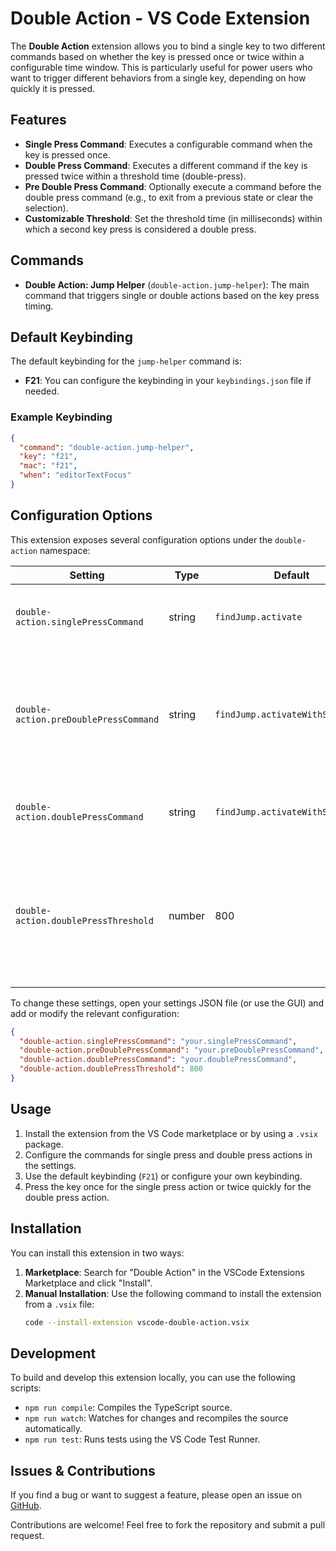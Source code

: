 # Double Action - VS Code Extension

The **Double Action** extension allows you to bind a single key to two different commands based on whether the key is pressed once or twice within a configurable time window. This is particularly useful for power users who want to trigger different behaviors from a single key, depending on how quickly it is pressed.

## Features

- **Single Press Command**: Executes a configurable command when the key is pressed once.
- **Double Press Command**: Executes a different command if the key is pressed twice within a threshold time (double-press).
- **Pre Double Press Command**: Optionally execute a command before the double press command (e.g., to exit from a previous state or clear the selection).
- **Customizable Threshold**: Set the threshold time (in milliseconds) within which a second key press is considered a double press.

## Commands

- **Double Action: Jump Helper** (`double-action.jump-helper`): The main command that triggers single or double actions based on the key press timing.

## Default Keybinding

The default keybinding for the `jump-helper` command is:

- **F21**: You can configure the keybinding in your `keybindings.json` file if needed.

### Example Keybinding

```json
{
  "command": "double-action.jump-helper",
  "key": "f21",
  "mac": "f21",
  "when": "editorTextFocus"
}
```

## Configuration Options

This extension exposes several configuration options under the `double-action` namespace:

| Setting                          | Type    | Default                       | Description |
|-----------------------------------|---------|-------------------------------|-------------|
| `double-action.singlePressCommand`| string  | `findJump.activate`            | The command to execute on a single key press. |
| `double-action.preDoublePressCommand` | string | `findJump.activateWithSelection` | Command to execute before the double press action, useful for clearing previous states. |
| `double-action.doublePressCommand`| string  | `findJump.activateWithSelection`| The command to execute on a double key press. |
| `double-action.doublePressThreshold`| number | 800                           | The time in milliseconds to consider a key double pressed. After this time, it resets the internal state. |

To change these settings, open your settings JSON file (or use the GUI) and add or modify the relevant configuration:

```json
{
  "double-action.singlePressCommand": "your.singlePressCommand",
  "double-action.preDoublePressCommand": "your.preDoublePressCommand",
  "double-action.doublePressCommand": "your.doublePressCommand",
  "double-action.doublePressThreshold": 800
}
```

## Usage

1. Install the extension from the VS Code marketplace or by using a `.vsix` package.
2. Configure the commands for single press and double press actions in the settings.
3. Use the default keybinding (`F21`) or configure your own keybinding.
4. Press the key once for the single press action or twice quickly for the double press action.

## Installation

You can install this extension in two ways:

1. **Marketplace**: Search for "Double Action" in the VSCode Extensions Marketplace and click "Install".
2. **Manual Installation**: Use the following command to install the extension from a `.vsix` file:
    ```bash
    code --install-extension vscode-double-action.vsix
    ```

## Development

To build and develop this extension locally, you can use the following scripts:

- `npm run compile`: Compiles the TypeScript source.
- `npm run watch`: Watches for changes and recompiles the source automatically.
- `npm run test`: Runs tests using the VS Code Test Runner.

## Issues & Contributions

If you find a bug or want to suggest a feature, please open an issue on [GitHub](https://github.com/Logonz/vscode-double-action/issues).

Contributions are welcome! Feel free to fork the repository and submit a pull request.
